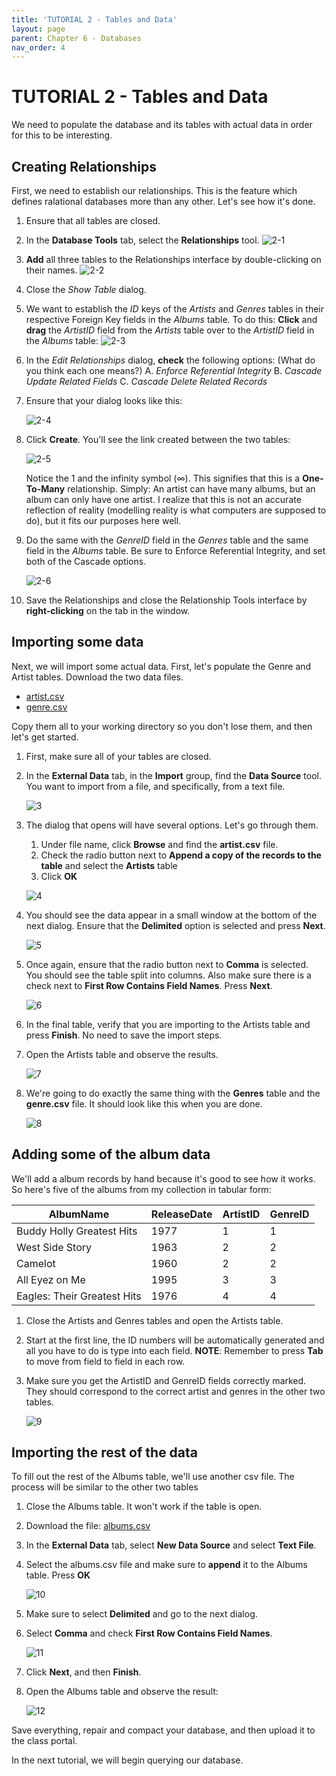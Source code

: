 ```yaml
--- 
title: 'TUTORIAL 2 - Tables and Data'
layout: page
parent: Chapter 6 - Databases
nav_order: 4
---
```


TUTORIAL 2 - Tables and Data
============================

We need to populate the database and its tables with actual data in
order for this to be interesting. 

Creating Relationships
----------------------

First, we need to establish our relationships. This is the feature which
defines ralational databases more than any other. Let\'s see how it\'s
done.

1.  Ensure that all tables are closed.
2.  In the **Database Tools** tab, select the **Relationships** tool.
    ![2-1](images/data/2-1.png)
3.  **Add** all three tables to the Relationships interface by
    double-clicking on their names.
    ![2-2](images/data/2-2.png)
4.  Close the *Show Table* dialog.
5.  We want to establish the *ID* keys of the *Artists* and *Genres*
    tables in their respective Foreign Key fields in the *Albums* table.
    To do this: **Click** and **drag** the *ArtistID* field from the
    *Artists* table over to the *ArtistID* field in the *Albums* table:
    ![2-3](images/data/2-3.png)
6.  In the *Edit Relationships* dialog, **check** the following options:
    (What do you think each one means?)
    A.  *Enforce Referential Integrity*
    B.  *Cascade Update Related Fields*
    C.  *Cascade Delete Related Records*
7.  Ensure that your dialog looks like this:

    ![2-4](images/data/2-4.png)

8.  Click **Create**. You\'ll see the link created between the two
    tables:

    ![2-5](images/data/2-5.png)

    Notice the 1 and the infinity symbol ($\infty$). This signifies that
    this is a **One-To-Many** relationship. Simply: An artist can have
    many albums, but an album can only have one artist. I realize that
    this is not an accurate reflection of reality (modelling reality is
    what computers are supposed to do), but it fits our purposes here
    well.

9.  Do the same with the *GenreID* field in the *Genres* table and the
    same field in the *Albums* table. Be sure to Enforce Referential
    Integrity, and set both of the Cascade options.

    ![2-6](images/data/2-6.png)

10. Save the Relationships and close the Relationship Tools interface by
    **right-clicking** on the tab in the window.

Importing some data
-------------------

Next, we will import some actual data. First, let\'s populate the Genre
and Artist tables. Download the two data files.

-   [artist.csv](res/artist.csv)
-   [genre.csv](res/genre.csv)

Copy them all to your working directory so you don\'t lose them, and
then let\'s get started.

1.  First, make sure all of your tables are closed.
2.  In the **External Data** tab, in the **Import** group, find the
    **Data Source** tool. You want to import from a file, and
    specifically, from a text file.

    ![3](images/data/3.png)

3.  The dialog that opens will have several options. Let\'s go through
    them.

    1. Under file name, click **Browse** and find the **artist.csv** file.
    1.  Check the radio button next to **Append a copy of the records to the table** and select the **Artists** table
    1.  Click **OK**

    ![4](images/data/4.png)

4.  You should see the data appear in a small window at the bottom of
    the next dialog. Ensure that the **Delimited** option is selected
    and press **Next**.

    ![5](images/data/5.png)

5.  Once again, ensure that the radio button next to **Comma** is
    selected. You should see the table split into columns. Also make
    sure there is a check next to **First Row Contains Field Names**.
    Press **Next**.

    ![6](images/data/6.png)

6.  In the final table, verify that you are importing to the Artists
    table and press **Finish**. No need to save the import steps.
7.  Open the Artists table and observe the results.

    ![7](images/data/7.png)

8.  We\'re going to do exactly the same thing with the **Genres** table
    and the **genre.csv** file. It should look like this when you are
    done.

    ![8](images/data/8.png)

Adding some of the album data
-----------------------------

We\'ll add a album records by hand because it\'s good to see how it
works. So here\'s five of the albums from my collection in tabular form:

  | AlbumName                     | ReleaseDate   | ArtistID   | GenreID    |
  | ----------------------------- | ------------- | ---------- | ---------- |
  | Buddy Holly Greatest Hits     | 1977          | 1          | 1          |
  | West Side Story               | 1963          | 2          | 2          |
  | Camelot                       | 1960          | 2          | 2          |
  | All Eyez on Me                | 1995          | 3          | 3          |
  | Eagles: Their Greatest Hits   | 1976          | 4          | 4          |

1.  Close the Artists and Genres tables and open the Artists table.
2.  Start at the first line, the ID numbers will be automatically
    generated and all you have to do is type into each field. **NOTE**:
    Remember to press **Tab** to move from field to field in each row.
3.  Make sure you get the ArtistID and GenreID fields correctly marked.
    They should correspond to the correct artist and genres in the other
    two tables.

    ![9](images/data/9.png)

Importing the rest of the data
------------------------------

To fill out the rest of the Albums table, we\'ll use another csv file.
The process will be similar to the other two tables

1.  Close the Albums table. It won\'t work if the table is open.
2.  Download the file:
    [albums.csv](res/albums.csv)
3.  In the **External Data** tab, select **New Data Source** and select
    **Text File**.
4.  Select the albums.csv file and make sure to **append** it to the
    Albums table. Press **OK**

    ![10](images/data/10.png)

5.  Make sure to select **Delimited** and go to the next dialog.
6.  Select **Comma** and check **First Row Contains Field Names**.

    ![11](images/data/11.png)

7.  Click **Next**, and then **Finish**.
8.  Open the Albums table and observe the result:

    ![12](images/data/12.png)

Save everything, repair and compact your database, and then upload it to
the class portal.

In the next tutorial, we will begin querying our database.
